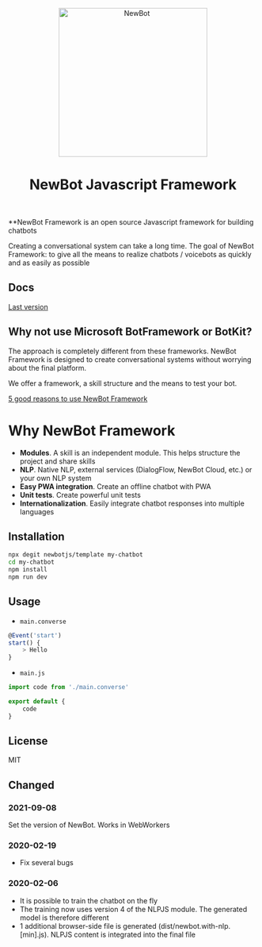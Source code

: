 <!-- <HEADER> // IGNORE IT -->
<p align="center">
  <img src="https://newbot.io/images/logo-medium.png" alt="NewBot" height="300px"/>
</p>

<div align="center">
  <h1>NewBot Javascript Framework</h1>
</div>

<br />

**NewBot Framework is an open source Javascript framework for building chatbots

Creating a conversational system can take a long time. The goal of NewBot Framework: to give all the means to realize chatbots / voicebots as quickly and as easily as possible

## Docs

[Last version](https://docs.newbot.io)

## Why not use Microsoft BotFramework or BotKit?

The approach is completely different from these frameworks. NewBot Framework is designed to create conversational systems without worrying about the final platform.

We offer a framework, a skill structure and the means to test your bot.

[5 good reasons to use NewBot Framework](https://medium.com/@NewBot/5-good-reasons-to-use-newbot-framework-5fee63839a8e)

# Why NewBot Framework

- **Modules**. A skill is an independent module. This helps structure the project and share skills
- **NLP**. Native NLP, external services (DialogFlow, NewBot Cloud, etc.) or your own NLP system
- **Easy PWA integration**. Create an offline chatbot with PWA
- **Unit tests**. Create powerful unit tests
- **Internationalization**. Easily integrate chatbot responses into multiple languages

## Installation

```bash
npx degit newbotjs/template my-chatbot
cd my-chatbot
npm install
npm run dev
```

## Usage

- `main.converse`

```ts
@Event('start')
start() {
    > Hello
}
```

- `main.js`

```js
import code from './main.converse'

export default {
    code
}
```

## License

MIT

## Changed

### 2021-09-08

Set the version of NewBot. Works in WebWorkers

### 2020-02-19

- Fix several bugs

### 2020-02-06

- It is possible to train the chatbot on the fly
- The training now uses version 4 of the NLPJS module. The generated model is therefore different
- 1 additional browser-side file is generated (dist/newbot.with-nlp.[min].js). NLPJS content is integrated into the final file